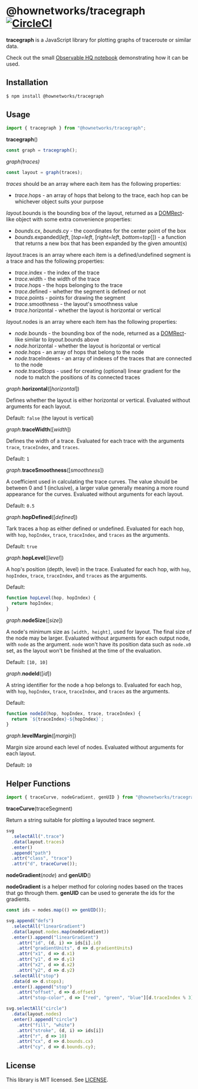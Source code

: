 # @hownetworks/tracegraph [![CircleCI](https://circleci.com/gh/HowNetWorks/tracegraph.svg?style=shield)](https://circleci.com/gh/HowNetWorks/tracegraph)

**tracegraph** is a JavaScript library for plotting graphs of traceroute or similar data.

Check out the small [Observable HQ notebook](https://beta.observablehq.com/@jviide/visualizing-traceroutes-feat-d3-js) demonstrating how it can be used.

## Installation

```sh
$ npm install @hownetworks/tracegraph
```

## Usage

```js
import { tracegraph } from "@hownetworks/tracegraph";
```

**tracegraph**()

```js
const graph = tracegraph();
```

_graph(traces)_

```js
const layout = graph(traces);
```

_traces_ should be an array where each item has the following properties:

- _trace_.hops - an array of hops that belong to the trace, each hop can be whichever object suits your purpose

_layout_.bounds is the bounding box of the layout, returned as a [DOMRect](https://developer.mozilla.org/en-US/docs/Web/API/DOMRect)-like object with some extra convenience properties:

- _bounds_.cx, _bounds_.cy - the coordinates for the center point of the box
- _bounds_.expanded(_left_, [_top=left_, [_right=left_, _bottom=top_]]) - a function that returns a new box that has been expanded by the given amount(s)

_layout_.traces is an array where each item is a defined/undefined segment is a trace and has the following properties:

- _trace_.index - the index of the trace
- _trace_.width - the width of the trace
- _trace_.hops - the hops belonging to the trace
- _trace_.defined - whether the segment is defined or not
- _trace_.points - points for drawing the segment
- _trace_.smoothness - the layout's smoothness value
- _trace_.horizontal - whether the layout is horizontal or vertical

_layout_.nodes is an array where each item has the following properties:

- _node_.bounds - the bounding box of the node, returned as a [DOMRect](https://developer.mozilla.org/en-US/docs/Web/API/DOMRect)-like similar to _layout_.bounds above
- _node_.horizontal - whether the layout is horizontal or vertical
- _node_.hops - an array of hops that belong to the node
- _node_.traceIndexes - an array of indexes of the traces that are connected to the node
- _node_.traceStops - used for creating (optional) linear gradient for the node to match the positions of its connected traces

_graph_.**horizontal**([*horizontal*])

Defines whether the layout is either horizontal or vertical. Evaluated without arguments for each layout.

Default: `false` (the layout is vertical)

_graph_.**traceWidth**([*width*])

Defines the width of a trace. Evaluated for each trace with the arguments `trace`, `traceIndex`, and `traces`.

Default: `1`

_graph_.**traceSmoothness**([*smoothness*])

A coefficient used in calculating the trace curves. The value should be between 0 and 1 (inclusive), a larger value generally meaning a more round appearance for the curves. Evaluated without arguments for each layout.

Default: `0.5`

_graph_.**hopDefined**([*defined*])

Tark traces a hop as either defined or undefined. Evaluated for each hop, with `hop`, `hopIndex`, `trace`, `traceIndex`, and `traces` as the arguments.

Default: `true`

_graph_.**hopLevel**([*level*])

A hop's position (depth, level) in the trace. Evaluated for each hop, with `hop`, `hopIndex`, `trace`, `traceIndex`, and `traces` as the arguments.

Default:

```js
function hopLevel(hop, hopIndex) {
  return hopIndex;
}
```

_graph_.**nodeSize**([*size*])

A node's minimum size as `[width, height]`, used for layout. The final size of the node may be larger. Evaluated without arguments for each output node, with `node` as the argument. `node` won't have its position data such as `node.x0` set, as the layout won't be finished at the time of the evaluation.

Default: `[10, 10]`

_graph_.**nodeId**([*id*])

A string identifier for the node a hop belongs to. Evaluated for each hop, with `hop`, `hopIndex`, `trace`, `traceIndex`, and `traces` as the arguments.

Default:

```js
function nodeId(hop, hopIndex, trace, traceIndex) {
  return `${traceIndex}-${hopIndex}`;
}
```

_graph_.**levelMargin**([*margin*])

Margin size around each level of nodes. Evaluated without arguments for each layout.

Default: `10`

## Helper Functions

```js
import { traceCurve, nodeGradient, genUID } from "@hownetworks/tracegraph";
```

**traceCurve**(traceSegment)

Return a string suitable for plotting a layouted trace segment.

```js
svg
  .selectAll(".trace")
  .data(layout.traces)
  .enter()
  .append("path")
  .attr("class", "trace")
  .attr("d", traceCurve());
```

**nodeGradient**(_node_) and **genUID**()

**nodeGradient** is a helper method for coloring nodes based on the traces that go through them. **genUID** can be used to generate the ids for the gradients.

```js
const ids = nodes.map(() => genUID());

svg.append("defs")
  .selectAll("linearGradient")
  .data(layout.nodes.map(nodeGradient))
  .enter().append("linearGradient")
    .attr("id", (d, i) => ids[i].id)
    .attr("gradientUnits", d => d.gradientUnits)
    .attr("x1", d => d.x1)
    .attr("y1", d => d.y1)
    .attr("x2", d => d.x2)
    .attr("y2", d => d.y2)
  .selectAll("stop")
  .data(d => d.stops);
  .enter().append("stop")
    .attr("offset", d => d.offset)
    .attr("stop-color", d => ["red", "green", "blue"][d.traceIndex % 3]);

svg.selectAll("circle")
  .data(layout.nodes)
  .enter().append("circle")
    .attr("fill", "white")
    .attr("stroke", (d, i) => ids[i])
    .attr("r", d => 10)
    .attr("cx", d => d.bounds.cx)
    .attr("cy", d => d.bounds.cy);
```

## License

This library is MIT licensed. See [LICENSE](./LICENSE).

